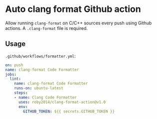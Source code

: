 # Auto clang format Github action

Allow running `clang-format` on C/C++ sources every push using Github actions. A `.clang-format` file is required.

## Usage

`.github/workflows/formatter.yml`:
```yml
on: push
name: clang-format Code Formatter
jobs:
  lint:
    name: clang-format Code Formatter
    runs-on: ubuntu-latest
    steps:
    - name: Clang Code Formatter
      uses: roby2014/clang-format-action@v1.0
      env:
        GITHUB_TOKEN: ${{ secrets.GITHUB_TOKEN }}
```
